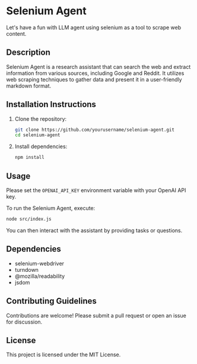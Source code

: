 # Selenium Agent

Let's have a fun with LLM agent using selenium as a tool to scrape web content.

## Description

Selenium Agent is a research assistant that can search the web and extract information from various sources, including Google and Reddit. It utilizes web scraping techniques to gather data and present it in a user-friendly markdown format.

## Installation Instructions

1. Clone the repository:
   ```bash
   git clone https://github.com/yourusername/selenium-agent.git
   cd selenium-agent
   ```
2. Install dependencies:
   ```bash
   npm install
   ```

## Usage

Please set the `OPENAI_API_KEY` environment variable with your OpenAI API key.

To run the Selenium Agent, execute:
```bash
node src/index.js
```

You can then interact with the assistant by providing tasks or questions.

## Dependencies
- selenium-webdriver
- turndown
- @mozilla/readability
- jsdom

## Contributing Guidelines

Contributions are welcome! Please submit a pull request or open an issue for discussion.

## License

This project is licensed under the MIT License.